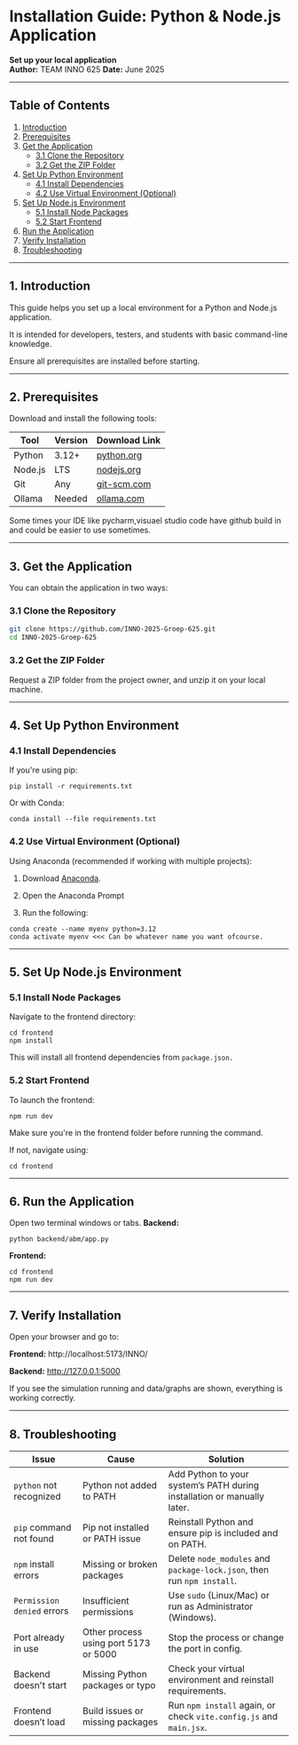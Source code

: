 # Installation Guide: Python & Node.js Application

**Set up your local application**  
**Author:** TEAM INNO 625
**Date:** June 2025

---

## Table of Contents

1. [Introduction](#1-introduction)  
2. [Prerequisites](#2-prerequisites)  
3. [Get the Application](#3-get-the-application)  
   - [3.1 Clone the Repository](#31-clone-the-repository)  
   - [3.2 Get the ZIP Folder](#32-get-the-zip-folder)  
4. [Set Up Python Environment](#4-set-up-python-environment)  
   - [4.1 Install Dependencies](#41-install-dependencies)  
   - [4.2 Use Virtual Environment (Optional)](#42-use-virtual-environment-optional)  
5. [Set Up Node.js Environment](#5-set-up-nodejs-environment)  
   - [5.1 Install Node Packages](#51-install-node-packages)  
   - [5.2 Start Frontend](#52-start-frontend)  
6. [Run the Application](#6-run-the-application)  
7. [Verify Installation](#7-verify-installation)  
8. [Troubleshooting](#8-troubleshooting)  

---

## 1. Introduction

This guide helps you set up a local environment for a Python and Node.js application.

It is intended for developers, testers, and students with basic command-line knowledge.

Ensure all prerequisites are installed before starting.

---

## 2. Prerequisites

Download and install the following tools:

| Tool     | Version | Download Link                           |
|----------|---------|------------------------------------------|
| Python   | 3.12+   | [python.org](https://www.python.org/downloads/) |
| Node.js  | LTS     | [nodejs.org](https://nodejs.org/) |
| Git      | Any     | [git-scm.com](https://git-scm.com/downloads) |
| Ollama   | Needed  | [ollama.com](https://ollama.com/) |

Some times your IDE like pycharm,visuael studio code have github build in and could be easier to use sometimes.

---

## 3. Get the Application

You can obtain the application in two ways:

### 3.1 Clone the Repository

```bash
git clone https://github.com/INNO-2025-Groep-625.git
cd INNO-2025-Groep-625
```

### 3.2 Get the ZIP Folder
Request a ZIP folder from the project owner, and unzip it on your local machine.

---

## 4. Set Up Python Environment
### 4.1 Install Dependencies
If you're using pip:
```
pip install -r requirements.txt
```
Or with Conda:
```
conda install --file requirements.txt
```

### 4.2 Use Virtual Environment (Optional)
Using Anaconda (recommended if working with multiple projects):

1. Download [Anaconda](https://www.anaconda.com/download).

2. Open the Anaconda Prompt

3. Run the following:

```
conda create --name myenv python=3.12
conda activate myenv <<< Can be whatever name you want ofcourse.
```

---

## 5. Set Up Node.js Environment

### 5.1 Install Node Packages
Navigate to the frontend directory:
```
cd frontend
npm install
```

This will install all frontend dependencies from ```package.json.```

### 5.2 Start Frontend
To launch the frontend:
```
npm run dev
```

Make sure you're in the frontend folder before running the command.

If not, navigate using:
```
cd frontend
```

---

## 6. Run the Application
Open two terminal windows or tabs.
**Backend:**
```
python backend/abm/app.py
```
**Frontend:**
```
cd frontend
npm run dev
```

---

## 7. Verify Installation
Open your browser and go to:

**Frontend:** http://localhost:5173/INNO/

**Backend:** http://127.0.0.1:5000

If you see the simulation running and data/graphs are shown, everything is working correctly.

---

## 8. Troubleshooting

| Issue                         | Cause                                  | Solution                                                                 |
|------------------------------|----------------------------------------|--------------------------------------------------------------------------|
| `python` not recognized       | Python not added to PATH               | Add Python to your system’s PATH during installation or manually later. |
| `pip` command not found       | Pip not installed or PATH issue        | Reinstall Python and ensure pip is included and on PATH.                |
| `npm` install errors          | Missing or broken packages             | Delete `node_modules` and `package-lock.json`, then run `npm install`.  |
| `Permission denied` errors    | Insufficient permissions               | Use `sudo` (Linux/Mac) or run as Administrator (Windows).               |
| Port already in use           | Other process using port 5173 or 5000  | Stop the process or change the port in config.                          |
| Backend doesn't start         | Missing Python packages or typo        | Check your virtual environment and reinstall requirements.              |
| Frontend doesn’t load         | Build issues or missing packages       | Run `npm install` again, or check `vite.config.js` and `main.jsx`.      |
